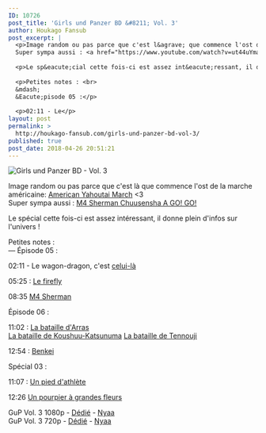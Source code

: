 ```yaml
---
ID: 10726
post_title: 'Girls und Panzer BD &#8211; Vol. 3'
author: Houkago Fansub
post_excerpt: |
  <p>Image random ou pas parce que c'est l&agrave; que commence l'ost de la marche am&eacute;ricaine: <a href="https://www.youtube.com/watch?v=9MzrpimZc0E">American Yahoutai March</a> &lt;3 <br>
  Super sympa aussi : <a href="https://www.youtube.com/watch?v=ut44uYma17E">M4 Sherman Chuusensha A GO! GO!</a></p>
  
  <p>Le sp&eacute;cial cette fois-ci est assez int&eacute;ressant, il donne plein d'infos sur l'univers !</p>
  
  <p>Petites notes : <br>
  &mdash;
  &Eacute;pisode 05 :</p>
  
  <p>02:11 - Le</p>
layout: post
permalink: >
  http://houkago-fansub.com/girls-und-panzer-bd-vol-3/
published: true
post_date: 2018-04-26 20:51:21
---
```

<img src="https://i.imgur.com/bVKDv7f.jpg" alt="Girls und Panzer BD - Vol. 3"><p>Image random ou pas parce que c'est là que commence l'ost de la marche américaine: <a href="https://www.youtube.com/watch?v=9MzrpimZc0E">American Yahoutai March</a> &lt;3 <br>
Super sympa aussi : <a href="https://www.youtube.com/watch?v=ut44uYma17E">M4 Sherman Chuusensha A GO! GO!</a></p>

<p>Le spécial cette fois-ci est assez intéressant, il donne plein d'infos sur l'univers !</p>

<p>Petites notes : <br>
—
Épisode 05 :</p>

<p>02:11 - Le wagon-dragon, c'est <a href="https://en.wikipedia.org/wiki/M25_Tank_Transporter">celui-là</a></p>

<p>05:25 : <a href="https://fr.wikipedia.org/wiki/Sherman_Firefly">Le firefly</a></p>

<p>08:35 <a href="https://fr.wikipedia.org/wiki/M4_Sherman">M4 Sherman</a></p>

<p>Épisode 06 : </p>

<p>11:02 : <a href="https://fr.wikipedia.org/wiki/Bataille_d%27Arras_(1917)">La bataille d'Arras</a> <br>
<a href="https://fr.wikipedia.org/wiki/Bataille_de_K%C5%8Dsh%C5%AB-Katsunuma">La bataille de Koushuu-Katsunuma</a>
<a href="https://fr.wikipedia.org/wiki/Bataille_de_Tenn%C5%8Dji">La bataille de Tennouji</a></p>

<p>12:54 : <a href="https://fr.wikipedia.org/wiki/Benkei">Benkei</a></p>

<p>Spécial 03 : </p>

<p>11:07 : <a href="https://fr.wikipedia.org/wiki/Pied_d%27athl%C3%A8te">Un pied d'athlète</a></p>

<p>12:26 <a href="https://fr.wikipedia.org/wiki/Portulaca_grandiflora">Un pourpier à grandes fleurs</a></p>

<p>GuP Vol. 3 1080p - <a href="https://ddl.houkago-fansub.com/Girls%20und%20Panzer/%5BHoukago-Fansub%5D%20Girls%20und%20Panzer%20-%20Vol.%203%20%5BBD%201080p%20FLAC%2010bits%20Vostfr%5D/">Dédié</a> - <a href="https://nyaa.si/view/1030646">Nyaa</a> <br>
GuP Vol. 3 720p - <a href="https://ddl.houkago-fansub.com/Girls%20und%20Panzer/%5BHoukago-Fansub%5D%20Girls%20und%20Panzer%20-%20Vol.%203%20%5BBD%20720p%20AAC%2010bits%20Vostfr%5D/">Dédié</a> - <a href="https://nyaa.si/view/1030645">Nyaa</a></p>